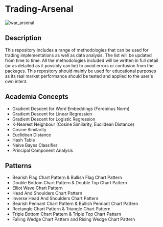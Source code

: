 # Trading-Arsenal

![war_arsenal](https://api.army.mil/e2/c/images/2017/06/02/480322/original.jpg)

## Description
This repository includes a range of methodologies that can be used for trading implementations as well as data analysis. The list will be updated from time to time. 
All the methodologies included will be written in full detail (or as detailed as it possibly can be) to avoid errors or confusion from the packages.
This repository should mainly be used for educational purposes as its real market performance should be tested and applied to the user's own intent.

## Academia Concepts
- Gradient Descent for Word Embeddings (Forebinus Norm)
- Gradient Descent for Linear Regression
- Gradient Descent for Logistic Regression
- K-Nearest Neighbour (Cosine Similarity, Euclidean Distance)
- Cosine Similarity
- Euclidean Distance
- Hash Table
- Naive Bayes Classifier
- Principal Component Analysis

## Patterns
- Bearish Flag Chart Pattern & Bullish Flag Chart Pattern
- Double Bottom Chart Pattern & Double Top Chart Pattern
- Elliot Wave Chart Pattern
- Head And Shoulders Chart Pattern
- Inverse Head And Shoulders Chart Pattern
- Bearish Pennant Chart Pattern & Bullish Pennant Chart Pattern
- Rectangle Chart Pattern & Triangle Chart Pattern
- Triple Bottom Chart Pattern & Triple Top Chart Pattern
- Falling Wedge Chart Pattern and Rising Wedge Chart Pattern
